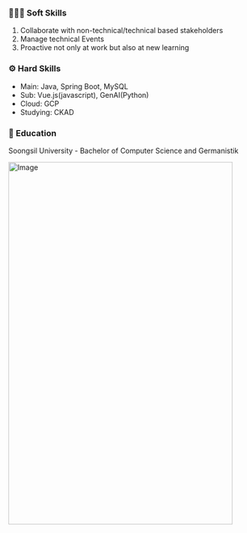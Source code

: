 
### 🧑🏻‍💻 Soft Skills
1. Collaborate with non-technical/technical based stakeholders
2. Manage technical Events 
3. Proactive not only at work but also at new learning 

### ⚙️ Hard Skills
* Main: Java, Spring Boot, MySQL
* Sub: Vue.js(javascript), GenAI(Python)
* Cloud: GCP 
* Studying: CKAD

### 🏫 Education
Soongsil University - Bachelor of Computer Science and Germanistik


<img width="444" height="717" alt="Image" src="https://github.com/user-attachments/assets/b6c3f5f4-e5fb-40d1-abb2-32437d7cec7f" />

